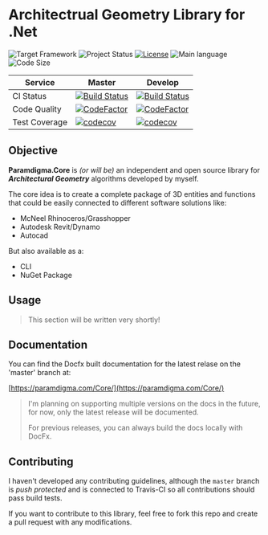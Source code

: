 # Architectrual Geometry Library for .Net

![Target Framework](https://img.shields.io/badge/Target%20Framework-.NetStandard2.1-blueviolet.svg)
![Project Status](https://img.shields.io/badge/Status-Under%20Development-red.svg)
[![License](https://img.shields.io/github/license/Paramdigma/Core.svg)](https://github.com/Paramdigma/Core/blob/development/LICENSE)
![Main language](https://img.shields.io/github/languages/top/Paramdigma/Core.svg)
![Code Size](https://img.shields.io/github/languages/code-size/Paramdigma/Core.svg)

| Service       | Master                                                                                                                                                                 | Develop                                                                                                                                                                   |
| ------------- | ---------------------------------------------------------------------------------------------------------------------------------------------------------------------- | -------------------------------------------------------------------------------------------------------------------------------------------------------------------------------- |
| CI Status     | [![Build Status](https://travis-ci.com/Paramdigma/Core.svg?branch=master)](https://travis-ci.com/Paramdigma/Core)                                                      | [![Build Status](https://travis-ci.com/Paramdigma/Core.svg?branch=develop)](https://travis-ci.com/Paramdigma/Core)                                                           |
| Code Quality  | [![CodeFactor](https://www.codefactor.io/repository/github/Paramdigma/Core/badge/master)](https://www.codefactor.io/repository/github/Paramdigma/Core/overview/master) | [![CodeFactor](https://www.codefactor.io/repository/github/Paramdigma/Core/badge/develop)](https://www.codefactor.io/repository/github/Paramdigma/Core/overview/develop) |
| Test Coverage | [![codecov](https://codecov.io/gh/Paramdigma/Core/branch/master/graph/badge.svg)](https://codecov.io/gh/Paramdigma/Core/branch/master)                                 | [![codecov](https://codecov.io/gh/Paramdigma/Core/branch/develop/graph/badge.svg)](https://codecov.io/gh/Paramdigma/Core/branch/develop)                                 |

## Objective

**Paramdigma.Core** is _(or will be)_ an independent and open source library for **_Architectural Geometry_** algorithms developed by myself.

The core idea is to create a complete package of 3D entities and functions that could be easily connected to different software solutions like:

- McNeel Rhinoceros/Grasshopper
- Autodesk Revit/Dynamo
- Autocad

But also available as a:
- CLI
- NuGet Package

## Usage

> This section will be written very shortly!

## Documentation

You can find the Docfx built documentation for the latest relase on the 'master' branch at:

[https://paramdigma.com/Core/](https://paramdigma.com/Core/)

> I'm planning on supporting multiple versions on the docs in the future, for now, only the latest release will be documented.
> 
> For previous releases, you can always build the docs locally with DocFx.

## Contributing

I haven't developed any contributing guidelines, although the `master` branch is _push protected_ and is connected to Travis-CI so all contributions should pass build tests.

If you want to contribute to this library, feel free to fork this repo and create a pull request with any modifications.
